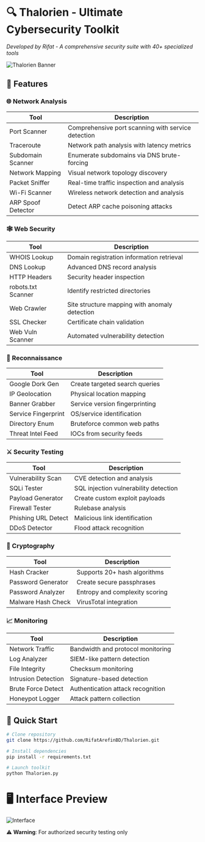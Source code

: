 # 🔍 Thalorien - Ultimate Cybersecurity Toolkit
*Developed by Rifat - A comprehensive security suite with 40+ specialized tools*

![Thalorien Banner](https://media.discordapp.net/attachments/1385907983657074791/1386728159688265848/Flux_Dev_Create_a_futuristic_and_hightech_banner_image_called__3.jpg?ex=685ac2bd&is=6859713d&hm=ef26efa724410d869155b01982f624e53b88f39a61f21a9f36de18a4d3413f3c&=&format=webp&width=1415&height=800)

## 🌟 Features

### 🌐 Network Analysis
| Tool | Description |
|------|-------------|
| Port Scanner | Comprehensive port scanning with service detection |
| Traceroute | Network path analysis with latency metrics |
| Subdomain Scanner | Enumerate subdomains via DNS brute-forcing |
| Network Mapping | Visual network topology discovery |
| Packet Sniffer | Real-time traffic inspection and analysis |
| Wi-Fi Scanner | Wireless network detection and analysis |
| ARP Spoof Detector | Detect ARP cache poisoning attacks |

### 🕸️ Web Security
| Tool | Description |
|------|-------------|
| WHOIS Lookup | Domain registration information retrieval |
| DNS Lookup | Advanced DNS record analysis |
| HTTP Headers | Security header inspection |
| robots.txt Scanner | Identify restricted directories |
| Web Crawler | Site structure mapping with anomaly detection |
| SSL Checker | Certificate chain validation |
| Web Vuln Scanner | Automated vulnerability detection |

### 🔎 Reconnaissance
| Tool | Description |
|------|-------------|
| Google Dork Gen | Create targeted search queries |
| IP Geolocation | Physical location mapping |
| Banner Grabber | Service version fingerprinting |
| Service Fingerprint | OS/service identification |
| Directory Enum | Bruteforce common web paths |
| Threat Intel Feed | IOCs from security feeds |

### ⚔️ Security Testing
| Tool | Description |
|------|-------------|
| Vulnerability Scan | CVE detection and analysis |
| SQLi Tester | SQL injection vulnerability detection |
| Payload Generator | Create custom exploit payloads |
| Firewall Tester | Rulebase analysis |
| Phishing URL Detect | Malicious link identification |
| DDoS Detector | Flood attack recognition |

### 🔐 Cryptography
| Tool | Description |
|------|-------------|
| Hash Cracker | Supports 20+ hash algorithms |
| Password Generator | Create secure passphrases |
| Password Analyzer | Entropy and complexity scoring |
| Malware Hash Check | VirusTotal integration |

### 📈 Monitoring
| Tool | Description |
|------|-------------|
| Network Traffic | Bandwidth and protocol monitoring |
| Log Analyzer | SIEM-like pattern detection |
| File Integrity | Checksum monitoring |
| Intrusion Detection | Signature-based detection |
| Brute Force Detect | Authentication attack recognition |
| Honeypot Logger | Attack pattern collection |

## 🚀 Quick Start

```bash
# Clone repository
git clone https://github.com/RifatArefinBD/Thalorien.git

# Install dependencies
pip install -r requirements.txt

# Launch toolkit
python Thalorien.py
```

# 🖥️ Interface Preview
![Interface](https://media.discordapp.net/attachments/1385907983657074791/1386724350136160387/9244F106-11E9-45B0-A4DC-CECF3A4DD8DB.png?ex=685abf31&is=68596db1&hm=3846d489b2c34b4135ce27564ff9aa2f7b0327e451531447d621ec6868bfab1c&=&format=webp&quality=lossless&width=853&height=538)

⚠️ **Warning**: For authorized security testing only
